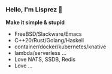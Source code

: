 ### Hello, I'm Lisprez 👋

**Make it simple & stupid**

- FreeBSD/Slackware/Emacs
- C++20/Rust/Golang/Haskell
- container/docker/kubernetes/knative
- lambda/serverless ...
- Love NATS, SSDB, Redis 
- Love ...

